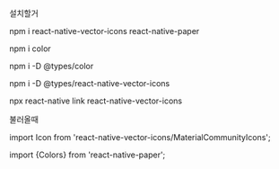 설치할거

npm i react-native-vector-icons react-native-paper

npm i color

npm i -D @types/color

npm i -D @types/react-native-vector-icons

npx react-native link react-native-vector-icons



불러올때

import Icon from 'react-native-vector-icons/MaterialCommunityIcons';

import {Colors} from 'react-native-paper';
